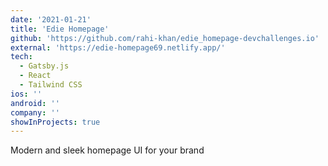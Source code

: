 ```yaml
---
date: '2021-01-21'
title: 'Edie Homepage'
github: 'https://github.com/rahi-khan/edie_homepage-devchallenges.io'
external: 'https://edie-homepage69.netlify.app/'
tech:
  - Gatsby.js
  - React
  - Tailwind CSS
ios: ''
android: ''
company: ''
showInProjects: true
---
```


Modern and sleek homepage UI for your brand
